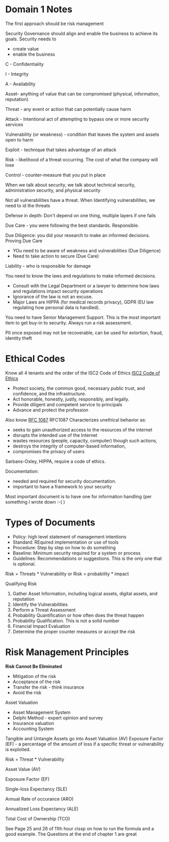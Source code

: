 # Domain 1 Notes

The first approach should be risk management

Security Governance should align and enable the business to achieve its goals.  Security needs to 
 - create value
 - enable the business

C - Confidentiality 

I - Integrity

A - Availability

Asset- anything of value that can be compromised (physical, information, reputation)

Threat - any event or action that can potentially cause harm

Attack - Intentional act of attempting to bypass one or more security services

Vulnerability (or weakness) - condition that leaves the system and assets open to harm

Exploit - technique that takes advantage of an attack

Risk - likelihood of a threat occurring.  The cost of what the company will lose

Control - counter-measure that you put in place

When we talk about security, we talk about technical security, administration security, and physical security

Not all vulnerabilities have a threat.  When Identifying vulnerabilities, we need to id the threats

Defense in depth:  Don't depend on one thing, multiple layers if one fails

Due Care - you were following the best standards.  Responsible.

Due Diligence:  you did your research to make an informed decisions.  Proving Due Care

 - YOu need to be aware of weakness and vulnerabilities (Due Diligence)
 - Need to take action to secure (Due Care)

Liability - who is responsible for damage

You need to know the laws and regulations to make informed decisions.  
- Consult with the Legal Department or a lawyer to determine how laws and regulations impact security operations
- Ignorance of the law is not an excuse. 
- Major Laws are HIPPA (for medical records privacy), GDPR (EU law regulating how personal data is handled).

You need to have Senior Management Support.  This is the most important item to get buy-in to security.
Always run a risk assessment.

PII once exposed may not be recoverable, can be used for extortion, fraud, identity theft

# Ethical Codes
Know all 4 tenants and the order of the ISC2 Code of Ethics
[ISC2 Code of Ethics](https://www.isc2.org/ethics)
- Protect society, the common good, necessary public trust, and confidence, and the infrastructure.
- Act honorable, honestly, justly, responsibly, and legally.
- Provide diligent and competent service to principals
- Advance and protect the profession

Also know [RFC 1087](https://datatracker.ietf.org/doc/html/rfc1087)
RFC1087 Characterizes unethical behavior as:
- seeks to gain unauthorized access to the resources of the internet
- disrupts the intended use of the Internet
- wastes resources (people, capacity, computer) though such actions,
- destroys the integrity of computer-based information,
- compromises the privacy of users

Sarbans-Oxley, HIPPA, require a code of ethics.  

Documentation:
- needed and required for security documentation.
- important to have a framework to your security

Most important document is to have one for information handling (per something I wrote down :-( )

# Types of Documents
- Policy:  high level statement of management intentions
- Standard:  REquired implementation or use of tools
- Procedure:  Step by step on how to do something
- Baseline:  Minimum security required for a system or process
- Guidelines:  Recommendations or suggestions.  This is the only one that is optional.  

Risk = Threats * Vulnerability or Risk = probability * impact

Qualifying Risk
1. Gather Asset Information, including logical assets, digital assets, and reputation
2. Identify the Vulnerabilities
3. Perform a Threat Assessment
4. Probability Quantification or how often does the threat happen
5. Probability Qualification.  This is not a solid number
6. Financial Impact Evaluation
7. Determine the proper counter measures or accept the risk

# Risk Management Principles

**Risk Cannot Be Eliminated**

- Mitigation of the risk
- Acceptance of the risk
- Transfer the risk - think insurance
- Avoid the risk

Asset Valuation
- Asset Management System
- Delphi Method - expert opinion and survey
- Insurance valuation
- Accounting System

Tangible and Untangle Assets go into Asset Valuation (AV)
Exposure Factor (EF) - a percentage of the amount of loss if a specific threat or vulnerability is exploited.

Risk = Threat * Vulnerability

Asset Value (AV)

Exposure Factor (EF)

Single-loss Expectancy (SLE)

Annual Rate of occurance (ARO)

Annualized Loss Expectancy (ALE)

Total Cost of Ownership (TCO)

See Page 25 and 26 of 11th hour cissp on how to run the formula and a good example.  The Questions at the end of chapter 1 are great

